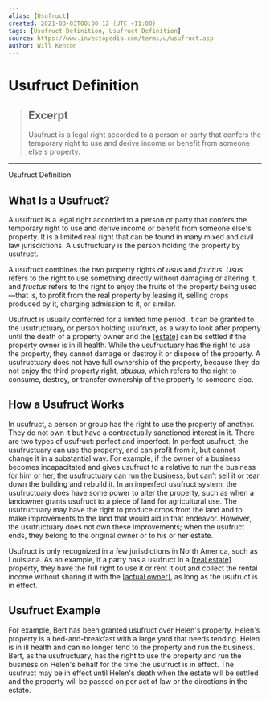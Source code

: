 ```yaml
---
alias: [Usufruct]
created: 2021-03-03T00:30:12 (UTC +11:00)
tags: [Usufruct Definition, Usufruct Definition]
source: https://www.investopedia.com/terms/u/usufruct.asp
author: Will Kenton
---
```


# Usufruct Definition

> ## Excerpt
> Usufruct is a legal right accorded to a person or party that confers the temporary right to use and derive income or benefit from someone else's property.

---

Usufruct Definition
## What Is a Usufruct?

A usufruct is a legal right accorded to a person or party that confers the temporary right to use and derive income or benefit from someone else's property. It is a limited real right that can be found in many mixed and civil law jurisdictions. A usufructuary is the person holding the property by usufruct.

A usufruct combines the two property rights of _usus_ and _fructus_. _Usus_ refers to the right to use something directly without damaging or altering it, and _fructus_ refers to the right to enjoy the fruits of the property being used—that is, to profit from the real property by leasing it, selling crops produced by it, charging admission to it, or similar.

Usufruct is usually conferred for a limited time period. It can be granted to the usufructuary, or person holding usufruct, as a way to look after property until the death of a property owner and the [[estate]](https://www.investopedia.com/terms/e/estate.asp) can be settled if the property owner is in ill health. While the usufructuary has the right to use the property, they cannot damage or destroy it or dispose of the property. A usufructuary does not have full ownership of the property, because they do not enjoy the third property right, _abusus_, which refers to the right to consume, destroy, or transfer ownership of the property to someone else.

## How a Usufruct Works

In usufruct, a person or group has the right to use the property of another. They do not own it but have a contractually sanctioned interest in it. There are two types of usufruct: perfect and imperfect. In perfect usufruct, the usufructuary can use the property, and can profit from it, but cannot change it in a substantial way. For example, if the owner of a business becomes incapacitated and gives usufruct to a relative to run the business for him or her, the usufructuary can run the business, but can’t sell it or tear down the building and rebuild it. In an imperfect usufruct system, the usufructuary does have some power to alter the property, such as when a landowner grants usufruct to a piece of land for agricultural use. The usufructuary may have the right to produce crops from the land and to make improvements to the land that would aid in that endeavor. However, the usufructuary does not own these improvements; when the usufruct ends, they belong to the original owner or to his or her estate.

Usufruct is only recognized in a few jurisdictions in North America, such as Louisiana. As an example, if a party has a usufruct in a [[real estate]](https://www.investopedia.com/terms/r/realestate.asp) property, they have the full right to use it or rent it out and collect the rental income without sharing it with the [[actual owner]](https://www.investopedia.com/terms/a/actual-owner.asp), as long as the usufruct is in effect.

## Usufruct Example

For example, Bert has been granted usufruct over Helen's property. Helen's property is a bed-and-breakfast with a large yard that needs tending. Helen is in ill health and can no longer tend to the property and run the business. Bert, as the usufructuary, has the right to use the property and run the business on Helen's behalf for the time the usufruct is in effect. The usufruct may be in effect until Helen's death when the estate will be settled and the property will be passed on per act of law or the directions in the estate.
